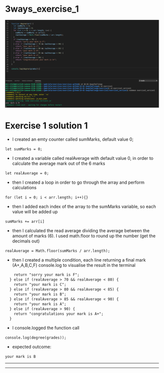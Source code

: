 # 3ways_exercise_1

![screenshot code](images/screenshot_code.png)

# Exercise 1 solution 1

- I created an emty counter called sumMarks, default value 0;

`let sumMarks = 0;`

- I created a variable called realAverage with default value 0, in order to calculate the average mark out of the 6 marks

`let realAverage = 0;`

- then I created a loop in order to go through the array and perform calculations

`for (let i = 0; i < arr.length; i++){}`

- then I added each index of the array to the sumMarks variable, so each value will be added up

`sumMarks += arr[i]`

- then I calculated the read average dividing the average between the amount of marks (6). I used math.floor to round up the number (get the decimals out)

`realAverage = Math.floor(sumMarks / arr.length);`

- then I created a multiple condition, each line returning a final mark (A+,A,B,C,F) console.log to visualise the result in the terminal

```if (realAverage < 70) {
    return "sorry your mark is F";
  } else if (realAverage > 70 && realAverage < 80) {
    return "your mark is C";
  } else if (realAverage > 80 && realAverage < 85) {
    return "your mark is B";
  } else if (realAverage > 85 && realAverage < 90) {
    return "your mark is A";
  } else if (realAverage > 90) {
    return "congratulations your mark is A+";
  }

```

- I console.logged the function call

`console.log(degree(grades));`

- expected outcome:

`your mark is B`

---

---

